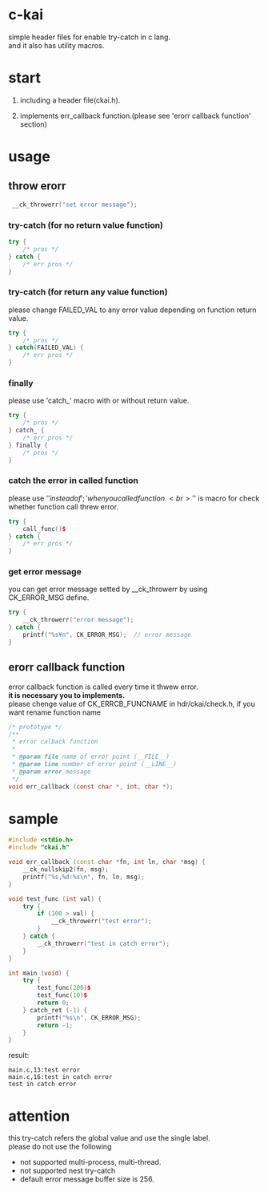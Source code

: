 # c-kai
simple header files for enable try-catch in c lang.<br>
and it also has utility macros.<br>

# start
1. including a header file(ckai.h).

2. implements err_callback function.(please see 'erorr callback function' section)

# usage

## throw erorr

```c
 __ck_throwerr("set error message");
```

### try-catch (for no return value function)

```c++
try {
    /* pros */
} catch {
    /* err pros */
}
```

### try-catch (for return any value function)
please change FAILED_VAL to any error value  depending on function return value.

```c++
try {
    /* pros */
} catch(FAILED_VAL) {
    /* err pros */
}
```

### finally
please use 'catch_' macro with or without return value.

```c++
try {
    /* pros */
} catch_ {
    /* err pros */
} finally {
    /* pros */
}
```

### catch the error in called function
please use '$' instead of ';' when you called function.<br>
'$' is macro for check whether function call threw error.

```c++
try {
    call_func()$
} catch {
    /* err pros */
}
```

### get error message
you can get error message setted by __ck_throwerr by using CK_ERROR_MSG define.

```c++
try {
    __ck_throwerr("error message");
} catch {
    printf("%s¥n", CK_ERROR_MSG);  // error message
}
```

## erorr callback function
error callback function is called every time it thwew error.<br>
**it is necessary you to implements.<br>**
please chenge value of CK_ERRCB_FUNCNAME in hdr/ckai/check.h, if you want rename function name

```c
/* prototype */
/**
 * error calback function
 * 
 * @param file name of error point (__FILE__)
 * @param line number of error point (__LINE__)
 * @param error message
 */
void err_callback (const char *, int, char *);
```

# sample
```c++
#include <stdio.h>
#include "ckai.h"

void err_callback (const char *fn, int ln, char *msg) {
    __ck_nullskip2(fn, msg);
    printf("%s,%d:%s\n", fn, ln, msg);
}

void test_func (int val) {
    try {
        if (100 > val) {
            __ck_throwerr("test error");
        }
    } catch {
        __ck_throwerr("test in catch error");
    }
}

int main (void) {
    try {
        test_func(200)$
        test_func(10)$
        return 0;
    } catch_ret (-1) {
        printf("%s\n", CK_ERROR_MSG);
        return -1;
    }
}
```

result:
```
main.c,13:test error
main.c,16:test in catch error
test in catch error
```

# attention
this try-catch refers the global value and use the single label.<br>
please do not use the following

- not supported multi-process, multi-thread. 
- not supported nest try-catch
- default error message buffer size is 256.
